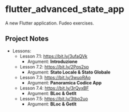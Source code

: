 # flutter_advanced_state_app

A new Flutter application. Fudeo exercises.

## Project Notes

- Lessons:
    - Lesson 7.1: https://bit.ly/3ufaQVk
        - Argument: **Introduzione**
    - Lesson 7.2: https://bit.ly/2Pqs2sp
        - Argument: **Stato Locale & Stato Globale**
    - Lesson 7.3: https://bit.ly/3wuoRAo
        - Argument: **Panoramica Codice App**
    - Lesson 7.4: https://bit.ly/3rQyxBF
        - Argument: **BLoc & GetIt**
    - Lesson 7.5: https://bit.ly/3tbo2uo
        - Argument: **BLoc & GetIt**
